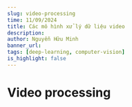 ```yaml
---
slug: video-processing
time: 11/09/2024
title: Các mô hình xử lý dữ liệu video
description:
author: Nguyễn Hữu Minh
banner_url: 
tags: [deep-learning, computer-vision]
is_highlight: false
---
```


# Video processing

